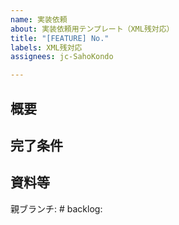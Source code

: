 ```yaml
---
name: 実装依頼
about: 実装依頼用テンプレート（XML残対応）
title: "[FEATURE] No."
labels: XML残対応
assignees: jc-SahoKondo

---
```


## 概要


## 完了条件


## 資料等

親ブランチ: #
backlog:
